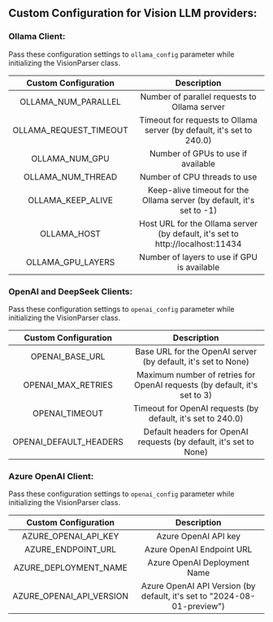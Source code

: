 ## Custom Configuration for Vision LLM providers:

### Ollama Client:

Pass these configuration settings to `ollama_config` parameter while initializing the VisionParser class.

| **Custom Configuration** | **Description** |
|:---------:|:-----------:|
| OLLAMA_NUM_PARALLEL | Number of parallel requests to Ollama server |
| OLLAMA_REQUEST_TIMEOUT | Timeout for requests to Ollama server (by default, it's set to 240.0) |
| OLLAMA_NUM_GPU | Number of GPUs to use if available |
| OLLAMA_NUM_THREAD | Number of CPU threads to use |
| OLLAMA_KEEP_ALIVE | Keep-alive timeout for the Ollama server (by default, it's set to -1) |
| OLLAMA_HOST | Host URL for the Ollama server (by default, it's set to http://localhost:11434 |
| OLLAMA_GPU_LAYERS | Number of layers to use if GPU is available |


### OpenAI and DeepSeek Clients:

Pass these configuration settings to `openai_config` parameter while initializing the VisionParser class.

| **Custom Configuration** | **Description** |
|:---------:|:-----------:|
| OPENAI_BASE_URL | Base URL for the OpenAI server (by default, it's set to None) |
| OPENAI_MAX_RETRIES | Maximum number of retries for OpenAI requests (by default, it's set to 3) |
| OPENAI_TIMEOUT | Timeout for OpenAI requests (by default, it's set to 240.0) |
| OPENAI_DEFAULT_HEADERS | Default headers for OpenAI requests (by default, it's set to None) |


### Azure OpenAI Client:

Pass these configuration settings to `openai_config` parameter while initializing the VisionParser class.

| **Custom Configuration** | **Description** |
|:---------:|:-----------:|
| AZURE_OPENAI_API_KEY | Azure OpenAI API key |
| AZURE_ENDPOINT_URL | Azure OpenAI Endpoint URL |
| AZURE_DEPLOYMENT_NAME | Azure OpenAI Deployment Name |
| AZURE_OPENAI_API_VERSION | Azure OpenAI API Version (by default, it's set to "2024-08-01-preview") |
